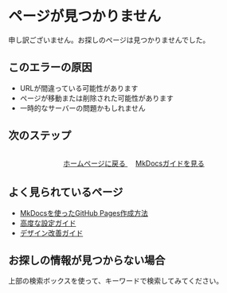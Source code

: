 # ページが見つかりません

申し訳ございません。お探しのページは見つかりませんでした。

## このエラーの原因

- URLが間違っている可能性があります
- ページが移動または削除された可能性があります
- 一時的なサーバーの問題かもしれません

## 次のステップ

<div class="md-typeset" style="text-align: center; margin: 2rem 0;">
    <a href="/" class="md-button md-button--primary">
        ホームページに戻る
    </a>
    <a href="/Tips/Mkdocs/mkdocsメモ/" class="md-button">
        MkDocsガイドを見る
    </a>
</div>

## よく見られているページ

- [MkDocsを使ったGitHub Pages作成方法](/Tips/Mkdocs/mkdocsを使ったGitHubPages/)
- [高度な設定ガイド](/Tips/Mkdocs/高度な設定/)
- [デザイン改善ガイド](/Tips/Mkdocs/デザイン改善ガイド/)

## お探しの情報が見つからない場合

上部の検索ボックスを使って、キーワードで検索してみてください。

<style>
.md-content {
    text-align: center;
    min-height: 60vh;
    display: flex;
    flex-direction: column;
    justify-content: center;
}

.md-content h1 {
    font-size: 3rem;
    color: var(--md-default-fg-color--light);
    margin-bottom: 1rem;
}

.md-content h2 {
    font-size: 1.5rem;
    margin: 2rem 0 1rem 0;
}

.md-button {
    margin: 0.5rem;
}
</style>